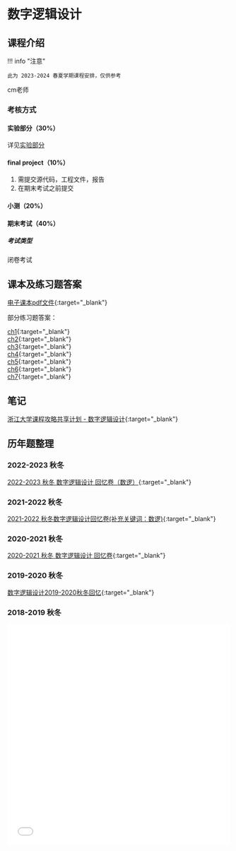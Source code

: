 # 数字逻辑设计

## 课程介绍

!!! info "注意"

    此为 2023-2024 春夏学期课程安排，仅供参考

cm老师

### 考核方式

#### 实验部分（30%）

详见[实验部分](./lab/index.md)

#### final project（10%）

1. 需提交源代码，工程文件，报告
2. 在期末考试之前提交

#### 小测（20%）

#### 期末考试（40%）

##### 考试类型

闭卷考试

## 课本及练习题答案

[电子课本pdf文件](../../../file/digital_logic_design/digital_doc5.pdf){:target="_blank"}

部分练习题答案：

[ch1](../../../file/digital_logic_design/digital_doc6.pdf){:target="_blank"}<br/>
[ch2](../../../file/digital_logic_design/digital_doc7.pdf){:target="_blank"}<br/>
[ch3](../../../file/digital_logic_design/digital_doc8.pdf){:target="_blank"}<br/>
[ch4](../../../file/digital_logic_design/digital_doc9.pdf){:target="_blank"}<br/>
[ch5](../../../file/digital_logic_design/digital_doc10.pdf){:target="_blank"}<br/>
[ch6](../../../file/digital_logic_design/digital_doc11.pdf){:target="_blank"}<br/>
[ch7](../../../file/digital_logic_design/digital_doc12.pdf){:target="_blank"}

## 笔记

[浙江大学课程攻略共享计划 - 数字逻辑设计](https://qsctech.github.io/zju-icicles/%E6%95%B0%E5%AD%97%E9%80%BB%E8%BE%91%E8%AE%BE%E8%AE%A1/){:target="_blank"}

## 历年题整理

### 2022-2023 秋冬

[2022-2023 秋冬 数字逻辑设计 回忆卷（数逻）](https://www.cc98.org/topic/5515784){:target="_blank"}

### 2021-2022 秋冬

[2021-2022 秋冬数字逻辑设计回忆卷(补充关键词：数逻)](https://www.cc98.org/topic/5232257){:target="_blank"}

### 2020-2021 秋冬

[2020-2021 秋冬 数字逻辑设计 回忆卷](https://www.cc98.org/topic/5026287){:target="_blank"}

### 2019-2020 秋冬

[数字逻辑设计2019-2020秋冬回忆](https://www.cc98.org/topic/4900664){:target="_blank"}

### 2018-2019 秋冬

<embed src="../../../file/digital_logic_design/digital_doc4.pdf" type="application/pdf" width="100%" height="500" />
